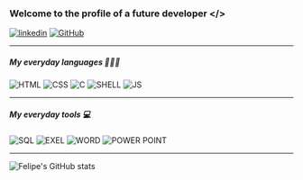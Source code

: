 ### Welcome to the profile of a future developer </>

[![linkedin](https://img.shields.io/badge/LinkedIn-0077B5?style=for-the-badge&logo=linkedin&logoColor=white)](https://br.linkedin.com/) [![GitHub](https://img.shields.io/badge/GitHub-100000?style=for-the-badge&logo=github&logoColor=white)](https://github.com/Felipe-dev01)

 <hr>

##### My everyday languages 👨🏽‍💻

![HTML](https://img.shields.io/badge/HTML5-E34F26?style=for-the-badge&logo=html5&logoColor=white) ![CSS](https://img.shields.io/badge/CSS3-1572B6?style=for-the-badge&logo=css3&logoColor=white) ![C](https://img.shields.io/badge/C-00599C?style=for-the-badge&logo=c&logoColor=white) ![SHELL](https://img.shields.io/badge/Shell_Script-121011?style=for-the-badge&logo=gnu-bash&logoColor=white) ![JS](https://img.shields.io/badge/JavaScript-323330?style=for-the-badge&logo=javascript&logoColor=F7DF1E)

<hr>

##### My everyday tools 💻

![SQL](https://img.shields.io/badge/MySQL-00000F?style=for-the-badge&logo=mysql&logoColor=white) ![EXEL](https://img.shields.io/badge/Microsoft_Excel-217346?style=for-the-badge&logo=microsoft-excel&logoColor=white) ![WORD](https://img.shields.io/badge/Microsoft_Word-2B579A?style=for-the-badge&logo=microsoft-word&logoColor=white) ![POWER POINT](https://img.shields.io/badge/Microsoft_PowerPoint-B7472A?style=for-the-badge&logo=microsoft-powerpoint&logoColor=white)


<hr>

![Felipe's GitHub stats](https://github-readme-stats.vercel.app/api?username=Felipe-dev01&show_icons=true&theme=merko)


<!-- https://dev.to/envoy_/150-badges-for-github-pnk#workspace-specs -->
